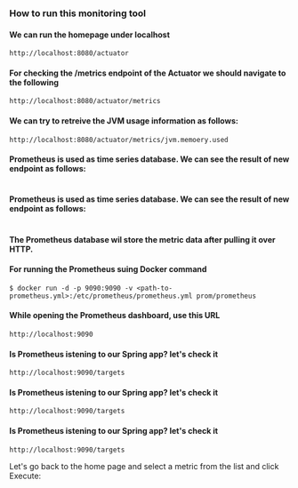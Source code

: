 ### How to run this monitoring tool

#### We can run the homepage under localhost
```
http://localhost:8080/actuator
```
#### For checking the /metrics endpoint of the Actuator we should navigate to the following

```
http://localhost:8080/actuator/metrics
```
 
#### We can try to retreive the JVM usage information as follows: 
 
```
http://localhost:8080/actuator/metrics/jvm.memoery.used
```

#### Prometheus is used as time series database. We can see the result of new endpoint as follows:

```http://localhost:8080/actuator/prometheus
```



#### Prometheus is used as time series database. We can see the result of new endpoint as follows:

```http://localhost:8080/actuator/prometheus
```



####  The Prometheus database wil store the metric data after pulling it over HTTP. 


#### For running the Prometheus suing Docker command
```
$ docker run -d -p 9090:9090 -v <path-to-prometheus.yml>:/etc/prometheus/prometheus.yml prom/prometheus
```


#### While opening the Prometheus dashboard, use this URL 
```
http://localhost:9090

```

#### Is Prometheus istening to our Spring app? let's check it 
```
http://localhost:9090/targets

```


#### Is Prometheus istening to our Spring app? let's check it 
```
http://localhost:9090/targets

```


#### Is Prometheus istening to our Spring app? let's check it 
```
http://localhost:9090/targets

```

Let's go back to the home page and select a metric from the list and click Execute:





